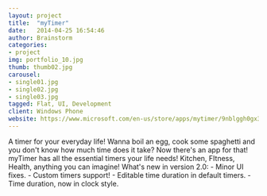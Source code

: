 ```yaml
---
layout: project
title:  "myTimer"
date:   2014-04-25 16:54:46
author: Brainstorm
categories:
- project
img: portfolio_10.jpg
thumb: thumb02.jpg
carousel:
- single01.jpg
- single02.jpg
- single03.jpg
tagged: Flat, UI, Development
client: Windows Phone
website: https://www.microsoft.com/en-us/store/apps/mytimer/9nblggh0gx34
---
```

A timer for your everyday life! Wanna boil an egg, cook some spaghetti and you don't know how much time does it take? Now there's an app for that!  myTimer has all the essential timers your life needs! Kitchen, FItness, Health, anything you can imagine!  What's new in version 2.0: - Minor UI fixes. - Custom timers support! - Editable time duration in default timers. - Time duration, now in clock style.